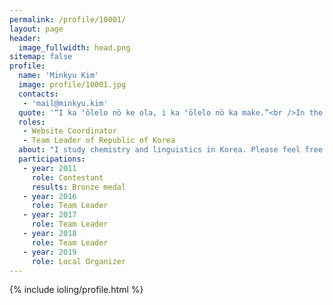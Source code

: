 ```yaml
---
permalink: /profile/10001/
layout: page
header:
  image_fullwidth: head.png
sitemap: false
profile:
  name: 'Minkyu Kim'
  image: profile/10001.jpg
  contacts: 
   - 'mail@minkyu.kim'
  quote: '“I ka ʻōlelo nō ke ola, i ka ʻōlelo nō ka make.”<br />In the language there is life, in the language there is death (Ancient Hawaiian Proverb)'
  roles: 
   - Website Coordinator
   - Team Leader of Republic of Korea
  about: "I study chemistry and linguistics in Korea. Please feel free to contact me. I'm currently looking for a team for development and maintenance of the IOL website."
  participations:
   - year: 2011
     role: Contestant
     results: Bronze medal
   - year: 2016
     role: Team Leader
   - year: 2017
     role: Team Leader  
   - year: 2018
     role: Team Leader  
   - year: 2019
     role: Local Organizer  
---
```


{% include ioling/profile.html %}